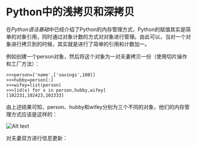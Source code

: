 Python中的浅拷贝和深拷贝
==
在*Python语法基础*中已经介绍了Python的内存管理方式，Python的赋值其实是简单的对象引用，同时通过对象计数的方式对对象进行管理。由此可以，当对一个对象进行拷贝到的时候，其实就是进行了简单的引用和计数加一。

例如创建一个person对象，然后将这个对象为一对夫妻拷贝一份（使用切片操作和工厂方法）：

```
>>>person=['name',['savings',100]]
>>>hubby=person[:]
>>>wifey=list(person)
>>>[id(x) for x in person,hubby,wifey]
[102231,102423,102333]
```

由上述结果可知，person、hubby和wifey分别为三个不同的对象，他们的内存管理方式应该是这样的：

![Alt text](data:image,local://1387785181695)

对夫妻双方进行信息更新：
```